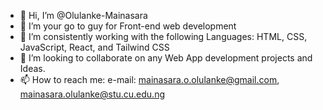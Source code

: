 - 👋 Hi, I’m @Olulanke-Mainasara
- 👀 I’m your go to guy for Front-end web development
- 🌱 I’m consistently working with the following Languages: HTML, CSS, JavaScript, React, and Tailwind CSS
- 💞️ I’m looking to collaborate on any Web App development projects and Ideas.
- 📫 How to reach me: e-mail: mainasara.o.olulanke@gmail.com, mainasara.olulanke@stu.cu.edu.ng 

<!---
Olulanke-Mainasara/Olulanke-Mainasara is a ✨ special ✨ repository because its `README.md` (this file) appears on your GitHub profile.
You can click the Preview link to take a look at your changes.
--->
